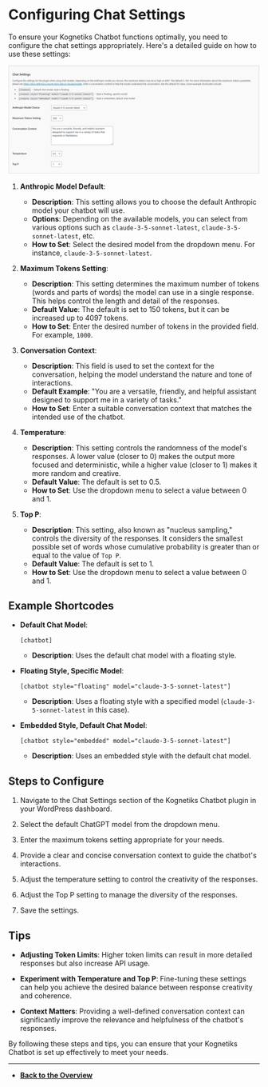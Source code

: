 # Configuring Chat Settings

To ensure your Kognetiks Chatbot functions optimally, you need to configure the chat settings appropriately. Here's a detailed guide on how to use these settings:

![Chat Settings](chat-settings.png)

1. **Anthropic Model Default**:
   - **Description**: This setting allows you to choose the default Anthropic model your chatbot will use.
   - **Options**: Depending on the available models, you can select from various options such as `claude-3-5-sonnet-latest`, `claude-3-5-sonnet-latest`, etc.
   - **How to Set**: Select the desired model from the dropdown menu. For instance, `claude-3-5-sonnet-latest`.

2. **Maximum Tokens Setting**:
   - **Description**: This setting determines the maximum number of tokens (words and parts of words) the model can use in a single response. This helps control the length and detail of the responses.
   - **Default Value**: The default is set to 150 tokens, but it can be increased up to 4097 tokens.
   - **How to Set**: Enter the desired number of tokens in the provided field. For example, `1000`.

3. **Conversation Context**:
   - **Description**: This field is used to set the context for the conversation, helping the model understand the nature and tone of interactions.
   - **Default Example**: "You are a versatile, friendly, and helpful assistant designed to support me in a variety of tasks."
   - **How to Set**: Enter a suitable conversation context that matches the intended use of the chatbot.

4. **Temperature**:
   - **Description**: This setting controls the randomness of the model's responses. A lower value (closer to 0) makes the output more focused and deterministic, while a higher value (closer to 1) makes it more random and creative.
   - **Default Value**: The default is set to 0.5.
   - **How to Set**: Use the dropdown menu to select a value between 0 and 1.

5. **Top P**:
   - **Description**: This setting, also known as "nucleus sampling," controls the diversity of the responses. It considers the smallest possible set of words whose cumulative probability is greater than or equal to the value of `Top P`.
   - **Default Value**: The default is set to 1.
   - **How to Set**: Use the dropdown menu to select a value between 0 and 1.

## Example Shortcodes

- **Default Chat Model**:
  ```
  [chatbot]
  ```
  - **Description**: Uses the default chat model with a floating style.
  
- **Floating Style, Specific Model**:
  ```
  [chatbot style="floating" model="claude-3-5-sonnet-latest"]
  ```
  - **Description**: Uses a floating style with a specified model (`claude-3-5-sonnet-latest` in this case).

- **Embedded Style, Default Chat Model**:
  ```
  [chatbot style="embedded" model="claude-3-5-sonnet-latest"]
  ```
  - **Description**: Uses an embedded style with the default chat model.

## Steps to Configure

1. Navigate to the Chat Settings section of the Kognetiks Chatbot plugin in your WordPress dashboard.

2. Select the default ChatGPT model from the dropdown menu.

3. Enter the maximum tokens setting appropriate for your needs.

4. Provide a clear and concise conversation context to guide the chatbot's interactions.

5. Adjust the temperature setting to control the creativity of the responses.

6. Adjust the Top P setting to manage the diversity of the responses.

7. Save the settings.

## Tips

- **Adjusting Token Limits**: Higher token limits can result in more detailed responses but also increase API usage.

- **Experiment with Temperature and Top P**: Fine-tuning these settings can help you achieve the desired balance between response creativity and coherence.

- **Context Matters**: Providing a well-defined conversation context can significantly improve the relevance and helpfulness of the chatbot's responses.

By following these steps and tips, you can ensure that your Kognetiks Chatbot is set up effectively to meet your needs.

---

- **[Back to the Overview](/overview.md)**